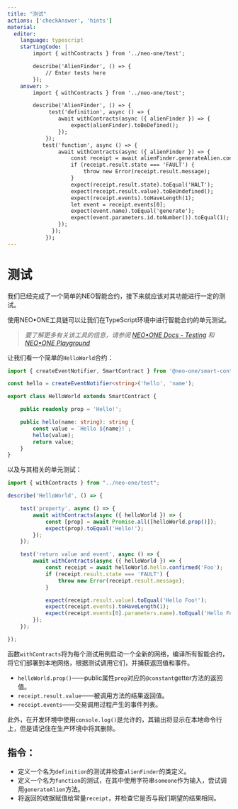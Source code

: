 ```yaml
---
title: "测试"
actions: ['checkAnswer', 'hints']
material: 
  editor:
    language: typescript
    startingCode: |
        import { withContracts } from '../neo-one/test';

        describe('AlienFinder', () => {
            // Enter tests here
        });
    answer: > 
        import { withContracts } from '../neo-one/test';

        describe('AlienFinder', () => {
             test('definition', async () => {
                await withContracts(async ({ alienFinder }) => {
                    expect(alienFinder).toBeDefined();
                });
            });
           test('function', async () => {
                await withContracts(async ({ alienFinder }) => {
                    const receipt = await alienFinder.generateAlien.confirmed('someone');
                    if (receipt.result.state === 'FAULT') {
                        throw new Error(receipt.result.message);
                    }
                    expect(receipt.result.state).toEqual('HALT');
                    expect(receipt.result.value).toBeUndefined();
                    expect(receipt.events).toHaveLength(1);
                    let event = receipt.events[0];
                    expect(event.name).toEqual('generate');
                    expect(event.parameters.id.toNumber()).toEqual(1);
                });
              });
            });
---
```


# 测试

我们已经完成了一个简单的NEO智能合约，接下来就应该对其功能进行一定的测试。

使用NEO•ONE工具链可以让我们在TypeScript环境中进行智能合约的单元测试。

>*要了解更多有关该工具的信息，请参阅 [NEO•ONE Docs - Testing](https://neo-one.io/docs/testing) 和 [NEO•ONE Playground](https://github.com/neo-one-suite/neo-one-playground)*

让我们看一个简单的`HelloWorld`合约：

```typescript
import { createEventNotifier, SmartContract } from '@neo-one/smart-contract';

const hello = createEventNotifier<string>('hello', 'name');

export class HelloWorld extends SmartContract {

    public readonly prop = 'Hello!';

    public hello(name: string): string {
        const value = `Hello ${name}!`;
        hello(value);
        return value;
    }
}
```

以及与其相关的单元测试：

```typescript
import { withContracts } from "../neo-one/test";

describe('HelloWorld', () => {

    test('property', async () => {
        await withContracts(async ({ helloWorld }) => {
            const [prop] = await Promise.all([helloWorld.prop()]);
            expect(prop).toEqual('Hello!');
        });
    });

    test('return value and event', async () => {
        await withContracts(async ({ helloWorld }) => {
            const receipt = await helloWorld.hello.confirmed('Foo');
            if (receipt.result.state === 'FAULT') {
                throw new Error(receipt.result.message);
            }

            expect(receipt.result.value).toEqual('Hello Foo!');
            expect(receipt.events).toHaveLength(1);
            expect(receipt.events[0].parameters.name).toEqual('Hello Foo!');
        });
    });

});

```

函数`withContracts`将为每个测试用例启动一个全新的网络，编译所有智能合约，将它们部署到本地网络，根据测试调用它们，并捕获返回值和事件。

- `helloWorld.prop()`——public属性`prop`对应的`@constant`getter方法的返回值。
- `receipt.result.value`——被调用方法的结果返回值。
- `receipt.events`——交易调用过程产生的事件列表。

此外，在开发环境中使用`console.log()`是允许的，其输出将显示在本地命令行上，但是请记住在生产环境中将其删除。

## 指令：

- 定义一个名为`definition`的测试并检查`alienFinder`的类定义。
- 定义一个名为`function`的测试，在其中使用字符串`someone`作为输入，尝试调用`generateAlien`方法。
- 将返回的收据赋值给常量`receipt`，并检查它是否与我们期望的结果相同。
